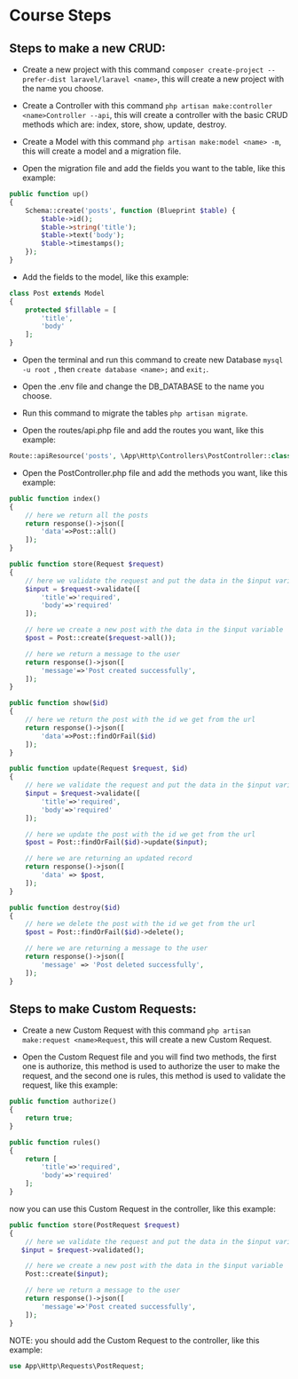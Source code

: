 # Course Steps

## Steps to make a new CRUD:
* Create a new project with this command `composer create-project --prefer-dist laravel/laravel <name>`, this will create a new project with the name you choose.

* Create a Controller with this command `php artisan make:controller <name>Controller --api`, this will create a controller with the basic CRUD methods which are: index, store, show, update, destroy.

* Create a Model with this command `php artisan make:model <name> -m`, this will create a model and a migration file.

* Open the migration file and add the fields you want to the table, like this example:

```php
public function up()
{
    Schema::create('posts', function (Blueprint $table) {
        $table->id();
        $table->string('title');
        $table->text('body');
        $table->timestamps();
    });
}
```
* Add the fields to the model, like this example:

```php
class Post extends Model
{
    protected $fillable = [
        'title',
        'body'
    ];
}
```

* Open the terminal and run this command to create new Database `mysql -u root `, then `create database <name>;` and `exit;`.

* Open the .env file and change the DB_DATABASE to the name you choose.

* Run this command to migrate the tables `php artisan migrate`.

* Open the routes/api.php file and add the routes you want, like this example:

```php
Route::apiResource('posts', \App\Http\Controllers\PostController::class);
```

* Open the PostController.php file and add the methods you want, like this example:

```php
public function index()
{
    // here we return all the posts
    return response()->json([
        'data'=>Post::all()
    ]);
}

public function store(Request $request)
{
    // here we validate the request and put the data in the $input variable
    $input = $request->validate([
        'title'=>'required',
        'body'=>'required'
    ]);

    // here we create a new post with the data in the $input variable
    $post = Post::create($request->all());

    // here we return a message to the user
    return response()->json([
        'message'=>'Post created successfully',
    ]);
}

public function show($id)
{
    // here we return the post with the id we get from the url
    return response()->json([
        'data'=>Post::findOrFail($id)
    ]);
}

public function update(Request $request, $id)
{
    // here we validate the request and put the data in the $input variable
    $input = $request->validate([
        'title'=>'required',
        'body'=>'required'
    ]);

    // here we update the post with the id we get from the url
    $post = Post::findOrFail($id)->update($input);

    // here we are returning an updated record
    return response()->json([
        'data' => $post,
    ]);
}

public function destroy($id)
{
    // here we delete the post with the id we get from the url
    $post = Post::findOrFail($id)->delete();

    // here we are returning a message to the user
    return response()->json([
        'message' => 'Post deleted successfully',
    ]);
}
```

## Steps to make Custom Requests:

* Create a new Custom Request with this command `php artisan make:request <name>Request`, this will create a new Custom Request.

* Open the Custom Request file and you will find two methods, the first one is authorize, this method is used to authorize the user to make the request, and the second one is rules, this method is used to validate the request, like this example:

```php
public function authorize()
{
    return true;
}

public function rules()
{
    return [
        'title'=>'required',
        'body'=>'required'
    ];
}
```
now you can use this Custom Request in the controller, like this example:

```php
public function store(PostRequest $request)
{
    // here we validate the request and put the data in the $input variable
   $input = $request->validated();

    // here we create a new post with the data in the $input variable
    Post::create($input);

    // here we return a message to the user
    return response()->json([
        'message'=>'Post created successfully',
    ]);
}
```
NOTE: you should add the Custom Request to the controller, like this example:

```php
use App\Http\Requests\PostRequest;
```


